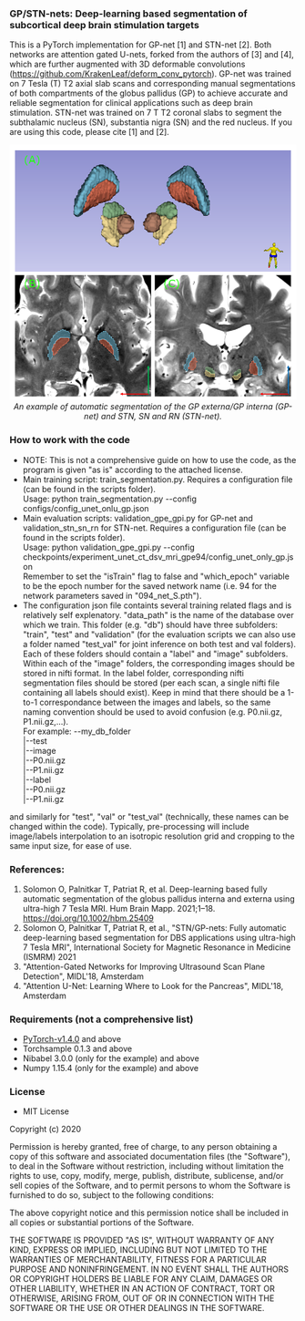 ### GP/STN-nets: Deep-learning based segmentation of subcortical deep brain stimulation targets
This is a PyTorch implementation for GP-net [1] and STN-net [2]. Both networks are attention gated U-nets, forked from the authors of [3] and [4], which are further augmented with 3D deformable convolutions (https://github.com/KrakenLeaf/deform_conv_pytorch). GP-net was trained on 7 Tesla (T) T2 axial slab scans and corresponding manual segmentations of both compartments of the globus pallidus (GP) to achieve accurate and reliable segmentation for clinical applications such as deep brain stimulation. STN-net was trained on 7 T T2 coronal slabs to segment the subthalamic nucleus (SN), substantia nigra (SN) and the red nucleus. If you are using this code, please cite [1] and [2].

<p align="center">
    <img src="Subcortical.png" width="640"> <br />
    <em> An example of automatic segmentation of the GP externa/GP interna (GP-net) and STN, SN and RN (STN-net).</em>
</p>



### How to work with the code
* NOTE: This is not a comprehensive guide on how to use the code, as the program is given "as is" according to the attached license.
* Main training script: train_segmentation.py. Requires a configuration file (can be found in the scripts folder). <br />
Usage: python train_segmentation.py --config configs/config_unet_onlu_gp.json
* Main evaluation scripts: validation_gpe_gpi.py for GP-net and validation_stn_sn_rn for STN-net. Requires a configuration file (can be found in the scripts folder). <br />
Usage: python validation_gpe_gpi.py --config checkpoints/experiment_unet_ct_dsv_mri_gpe94/config_unet_only_gp.json <br />
Remember to set the "isTrain" flag to false and "which_epoch" variable to be the epoch number for the saved network name (i.e. 94 for the network parameters saved in "094_net_S.pth").
* The configuration json file containts several training related flags and is relatively self explenatory. "data_path" is the name of the database over which we train. This folder (e.g. "db") should have three subfolders: "train", "test" and "validation" (for the evaluation scripts we can also use a folder named "test_val" for joint inference on both test and val folders). Each of these folders should contain a "label" and "image" subfolders. Within each of the "image" folders, the corresponding images should be stored in nifti format. In the label folder, corresponding nifti segmentation files should be stored (per each scan, a single nifti file containing all labels should exist). Keep in mind that there should be a 1-to-1 correspondance between the images and labels, so the same naming convention should be used to avoid confusion (e.g. P0.nii.gz, P1.nii.gz,...). <br />
For example:
--my_db_folder <br />
	|--test <br />
		|--image <br />
			|--P0.nii.gz <br />
			|--P1.nii.gz <br />
		|--label <br />
			|--P0.nii.gz <br />
			|--P1.nii.gz <br />

and similarly for "test", "val" or "test_val" (technically, these names can be changed within the code). Typically, pre-processing will include image/labels interpolation to an isotropic resolution grid and cropping to the same input size, for ease of use.


### References:
1) Solomon O, Palnitkar T, Patriat R, et al. Deep-learning based fully automatic segmentation of the globus pallidus interna and externa using ultra-high 7 Tesla MRI. Hum Brain Mapp. 2021;1–18. https://doi.org/10.1002/hbm.25409  <br />
2) Solomon O, Palnitkar T, Patriat R, et al., "STN/GP-nets: Fully automatic deep-learning based segmentation for DBS applications using ultra-high 7 Tesla MRI", International Society for Magnetic Resonance in Medicine (ISMRM) 2021
3) "Attention-Gated Networks for Improving Ultrasound Scan Plane Detection", MIDL'18, Amsterdam <br />
4) "Attention U-Net: Learning Where to Look for the Pancreas", MIDL'18, Amsterdam <br />


### Requirements (not a comprehensive list)
* [PyTorch-v1.4.0](http://pytorch.org/docs/1.4.0/) and above
* Torchsample 0.1.3 and above
* Nibabel 3.0.0 (only for the example) and above
* Numpy 1.15.4 (only for the example) and above

### License 
* MIT License

Copyright (c) 2020

Permission is hereby granted, free of charge, to any person obtaining a copy of this software and associated documentation files (the "Software"), to deal in the Software without restriction, including without limitation the rights to use, copy, modify, merge, publish, distribute, sublicense, and/or sell copies of the Software, and to permit persons to whom the Software is furnished to do so, subject to the following conditions:

The above copyright notice and this permission notice shall be included in all copies or substantial portions of the Software.

THE SOFTWARE IS PROVIDED "AS IS", WITHOUT WARRANTY OF ANY KIND, EXPRESS OR IMPLIED, INCLUDING BUT NOT LIMITED TO THE WARRANTIES OF MERCHANTABILITY, FITNESS FOR A PARTICULAR PURPOSE AND NONINFRINGEMENT. IN NO EVENT SHALL THE AUTHORS OR COPYRIGHT HOLDERS BE LIABLE FOR ANY CLAIM, DAMAGES OR OTHER LIABILITY, WHETHER IN AN ACTION OF CONTRACT, TORT OR OTHERWISE, ARISING FROM, OUT OF OR IN CONNECTION WITH THE SOFTWARE OR THE USE OR OTHER DEALINGS IN THE SOFTWARE.



